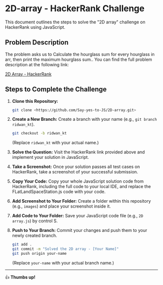 # 2D-array - HackerRank Challenge

This document outlines the steps to solve the "2D array" challenge on HackerRank using JavaScript.

## Problem Description

The problem asks us to Calculate the hourglass sum for every hourglass in arr, then print the maximum hourglass sum.. You can find the full problem description at the following link:

[2D Array - HackerRank](https://www.hackerrank.com/challenges/2d-array/problem?isFullScreen=true)

## Steps to Complete the Challenge

1.  **Clone this Repository:**
    ```bash
    git clone <https://github.com/Say-yes-to-JS/2D-array.git>
    ```

2.  **Create a New Branch:**
    Create a branch with your name (e.g., `git branch ridwan_kt`).
    ```bash
    git checkout -b ridwan_kt
    ```
    (Replace `ridwan_kt` with your actual name.)

3.  **Solve the Question:**
    Visit the HackerRank link provided above and implement your solution in JavaScript.

4.  **Take a Screenshot:**
    Once your solution passes all test cases on HackerRank, take a screenshot of your successful submission.

5.  **Copy Your Code:**
    Copy your whole JavaScript solution code from HackerRank, including the full code to your local IDE, and replace the FLatLandSpaceStation.js code with your code.

6.  **Add Screenshot to Your Folder:**
    Create a folder within this repository (e.g., `images`) and place your screenshot inside it.

7.  **Add Code to Your Folder:**
    Save your JavaScript code file (e.g., `2D array.js`) by control S. 

8.  **Push to Your Branch:**
    Commit your changes and push them to your newly created branch.
    ```bash
    git add .
    git commit -m "Solved the 2D array - [Your Name]"
    git push origin your-name
    ```
    (Replace `your-name` with your actual branch name.)

---

👍 **Thumbs up!**
